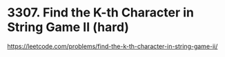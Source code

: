 # 3307. Find the K-th Character in String Game II (hard)

https://leetcode.com/problems/find-the-k-th-character-in-string-game-ii/
